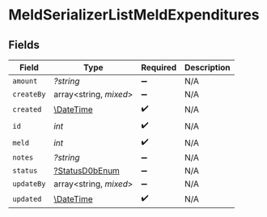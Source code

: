 # MeldSerializerListMeldExpenditures


## Fields

| Field                                                         | Type                                                          | Required                                                      | Description                                                   |
| ------------------------------------------------------------- | ------------------------------------------------------------- | ------------------------------------------------------------- | ------------------------------------------------------------- |
| `amount`                                                      | *?string*                                                     | :heavy_minus_sign:                                            | N/A                                                           |
| `createBy`                                                    | array<string, *mixed*>                                        | :heavy_minus_sign:                                            | N/A                                                           |
| `created`                                                     | [\DateTime](https://www.php.net/manual/en/class.datetime.php) | :heavy_check_mark:                                            | N/A                                                           |
| `id`                                                          | *int*                                                         | :heavy_check_mark:                                            | N/A                                                           |
| `meld`                                                        | *int*                                                         | :heavy_check_mark:                                            | N/A                                                           |
| `notes`                                                       | *?string*                                                     | :heavy_minus_sign:                                            | N/A                                                           |
| `status`                                                      | [?StatusD0bEnum](../../models/shared/StatusD0bEnum.md)        | :heavy_minus_sign:                                            | N/A                                                           |
| `updateBy`                                                    | array<string, *mixed*>                                        | :heavy_minus_sign:                                            | N/A                                                           |
| `updated`                                                     | [\DateTime](https://www.php.net/manual/en/class.datetime.php) | :heavy_check_mark:                                            | N/A                                                           |